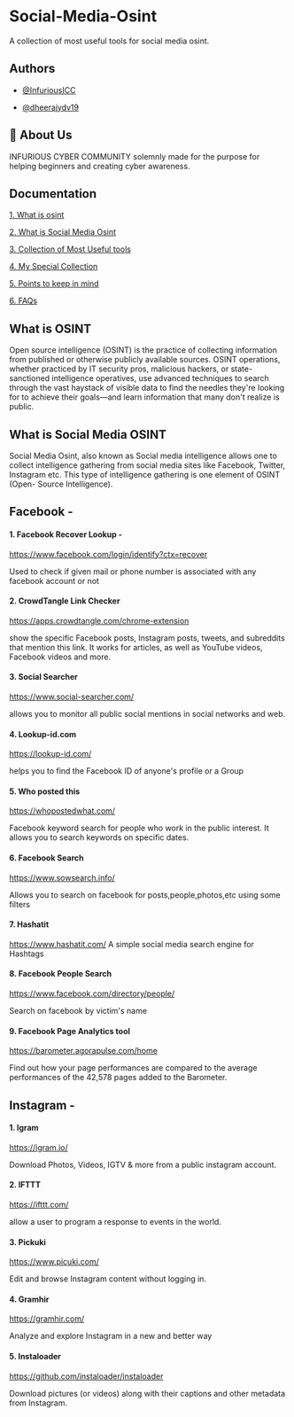 # Social-Media-Osint
A collection of most useful tools for social media osint.

## Authors

- [@InfuriousICC](https://github.com/InfuriousICC)

- [@dheerajydv19](https://github.com/dheerajydv19)


## 🚀 About Us
INFURIOUS CYBER COMMUNITY 
solemnly made for the purpose for helping beginners and creating cyber awareness. 

## Documentation

[1. What is osint](#what-is-osint )

[2. What is Social Media Osint](#what-is-social-media-osint )

[3. Collection of Most Useful tools](#collection-of-most-useful-tools )

[4. My Special Collection](#my-special-collection )

[5. Points to keep in mind](#points-to-keep-in-mind--)

[6. FAQs](#faq )

## What is OSINT

Open source intelligence (OSINT) is the practice of collecting information from published or otherwise publicly available sources. OSINT operations, whether practiced by IT security pros, malicious hackers, or state-sanctioned intelligence operatives, use advanced techniques to search through the vast haystack of visible data to find the needles they're looking for to achieve their goals—and learn information that many don't realize is public.

## What is Social Media OSINT

Social Media Osint, also known as Social media intelligence allows one to collect intelligence gathering from social media sites like Facebook, Twitter, Instagram etc. This type of intelligence gathering is one element of OSINT (Open- Source Intelligence).

## Facebook -

#### 1. Facebook Recover Lookup -
https://www.facebook.com/login/identify?ctx=recover

Used to check if given mail or phone number is associated with any facebook account or not

#### 2. CrowdTangle Link Checker
https://apps.crowdtangle.com/chrome-extension

show the specific Facebook posts, Instagram posts, tweets, and subreddits that mention this link. It works for articles, as well as YouTube videos, Facebook videos and more. 

#### 3. Social Searcher
https://www.social-searcher.com/

allows you to monitor all public social mentions in social networks and web.

#### 4. Lookup-id.com
https://lookup-id.com/

 helps you to find the Facebook ID of anyone's profile or a Group
 
 #### 5. Who posted this
 https://whopostedwhat.com/
 
 Facebook keyword search for people who work in the public interest. It allows you to search keywords on specific dates.
 
 #### 6. Facebook Search
 https://www.sowsearch.info/
 
 Allows you to search on facebook for posts,people,photos,etc using some filters
 
 #### 7. Hashatit
 https://www.hashatit.com/
 A simple social media search engine for Hashtags
 
 #### 8. Facebook People Search
 https://www.facebook.com/directory/people/
 
 Search on facebook by victim's name
 
 #### 9. Facebook Page Analytics tool
 https://barometer.agorapulse.com/home
 
 Find out how your page performances are compared to the average performances of the 42,578 pages added to the Barometer.
 
 ## Instagram -
 
 #### 1. Igram
 https://igram.io/
 
 Download Photos, Videos, IGTV & more from a public instagram account.
 
 #### 2. IFTTT
 https://ifttt.com/
 
 allow a user to program a response to events in the world.
 
 #### 3. Pickuki
 https://www.picuki.com/
 
 Edit and browse Instagram content without logging in.
 
 #### 4. Gramhir
 https://gramhir.com/
 
 Analyze and explore Instagram in a new and better way

#### 5. Instaloader
https://github.com/instaloader/instaloader

Download pictures (or videos) along with their captions and other metadata from Instagram.


